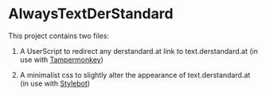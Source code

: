 # AlwaysTextDerStandard

This project contains two files:

1. A UserScript to redirect any derstandard.at link to text.derstandard.at (in use with [Tampermonkey][1])

2. A minimalist css to slightly alter the appearance of text.derstandard.at (in use with [Stylebot][2])

[1]:https://tampermonkey.net/
[2]:https://github.com/ankit/stylebot
